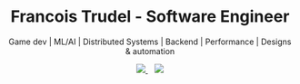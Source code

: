 <h1 align='center'>
  Francois Trudel - Software Engineer 
</h1>

<p align='center'>
  Game dev | ML/AI | Distributed Systems | Backend | Performance | Designs & automation
</p>

<p align='center'>
  
  <a href="https://www.linkedin.com/in/françois-trudel-a1762589">
    <img src="https://img.shields.io/badge/linkedin-%230077B5.svg?&style=for-the-badge&logo=linkedin&logoColor=white" />
  </a>&nbsp;&nbsp;
  <a href="mailto:ftrudel.yul@gmail.com">
    <img src="https://img.shields.io/badge/-ftrudel.yul@gmail.com-D14836?style=for-the-badge&logo=gmail&logoColor=white" />        
  </a>
  
</p>
